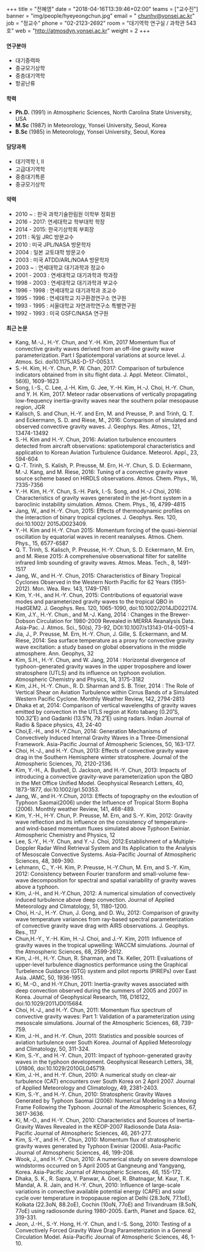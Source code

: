 +++
title = "전혜영"
date = "2018-04-16T13:39:46+02:00"
teams = ["교수진"]
banner = "img/people/hyeyeongchun.jpg"
email = " chunhy@yonsei.ac.kr"
job = "정교수"
phone = "02-2123-2692"
room = "대기역학 연구실 / 과학관 543호"
web = "http://atmosdyn.yonsei.ac.kr"
weight = 2
+++

#### 연구분야
+ 대기중력파
+ 중규모기상학
+ 중층대기역학
+ 항공난류

#### 학력
 + **Ph.D.** (1991) in Atmospheric Sciences, North Carolina State University, USA
 + **M.Sc** (1987) in Meteorology, Yonsei University, Seoul, Korea
 + **B.Sc** (1985) in Meteorology, Yonsei University, Seoul, Korea

#### 담당과목
+ 대기역학 I, II
+ 고급대기역학
+ 중층대기특론
+ 중규모기상학

#### 약력
 + 2010 ~ : 한국 과학기술한림원 이학부 정회원
 + 2016 - 2017: 연세대학교 학부대학 학장
 + 2014 - 2015: 한국기상학회 부회장
 + 2011 : 독일 JRC 방문교수
 + 2010 : 미국 JPL/NASA 방문학자
 + 2004 : 일본 교토대학 방문교수
 + 2003 : 미국 ATDD/ARL/NOAA 방문학자
 + 2003 ~ : 연세대학교 대기과학과 정교수
 + 2001 - 2003 : 연세대학교 대기과학과 학과장
 + 1998 - 2003 : 연세대학교 대기과학과 부교수
 + 1996 - 1998 : 연세대학교 대기과학과 조교수
 + 1995 - 1996 : 연세대학교 지구환경연구소 연구원
 + 1993 - 1995 : 서울대학교 자연과학연구소 특별연구원
 + 1992 - 1993 : 미국 GSFC/NASA 연구원

#### 최근 논문
+ Kang, M.-J., H.-Y. Chun, and Y.-H. Kim, 2017 Momentum flux of convective gravity waves derived from an off-line gravity wave parameterization. Part Ι Spatiotemporal variations at source level. J. Atmos. Sci. doi10.1175JAS-D-17-0053.1.
+ S.-H. Kim, H.-Y. Chun, P. W. Chan, 2017: Comparison of turbulence indicators obtained from in situ flight data. J. Appl. Meteor. Climatol., 56(6), 1609-1623
+ Song, I.-S., C. Lee, J.-H. Kim, G. Jee, Y.-H. Kim, H.-J. Choi, H.-Y. Chun, and Y. H. Kim, 2017. Meteor radar observations of vertically propagating low-frequency inertia-gravity waves near the southern polar mesopause region, JGR
+ Kalisch, S. and Chun, H.-Y. and Ern, M. and Preusse, P. and Trinh, Q. T. and Eckermann, S. D. and Riese, M., 2016: Comparison of simulated and observed convective gravity waves. J. Geophys. Res. Atmos., 121, 13474-13492
+ S.-H. Kim and H.-Y. Chun, 2016: Aviation turbulence encounters detected from aircraft observations: spatiotemporal characteristics and application to Korean Aviation Turbulence Guidance. Meteorol. Appl., 23, 594-604
+ Q.-T. Trinh, S. Kalish, P. Preusse, M. Ern, H.-Y. Chun, S. D. Eckermann, M.-J. Kang, and M. Riese, 2016: Tuning of a convective gravity wave source scheme based on HIRDLS observations. Atmos. Chem. Phys., 16, 7335-7356
+ Y.-H. Kim, H.-Y. Chun, S.-H. Park, I.-S. Song, and H.-J Choi, 2016: Characteristics of gravity waves generated in the jet-front system in a baroclinic instability simulation. Atmos. Chem. Phys., 16, 4799-4815
+ Jang, W., and H.-Y. Chun, 2015: Effects of thermodynamic profiles on the interaction of binary tropical cyclones. J. Geophys. Res. 120, doi:10.1002/ 2015JD023409.
+ Y.-H. Kim and H.-Y. Chun 2015: Momentum forcing of the quasi-biennial oscillation by equatorial waves in recent reanalyses. Atmos. Chem. Phys., 15, 6577-6587
+ Q. T. Trinh, S. Kalisch, P. Preusse, H.-Y. Chun, S. D. Eckermann, M. Ern, and M. Riese 2015: A comprehensive observational filter for satellite infrared limb sounding of gravity waves. Atmos. Meas. Tech., 8, 1491-1517
+ Jang, W., and H.-Y. Chun, 2015: Characteristics of Binary Tropical Cyclones Observed in the Western North Pacific for 62 Years (1951-2012). Mon. Wea. Rev. 143, 1749-1761
+ Kim, Y.-H., and H.-Y. Chun, 2015: Contributions of equatorial wave modes and parameterized gravity waves to the tropical QBO in HadGEM2. J. Geophys. Res. 120, 1065-1090, doi:10.1002/2014JD022174.
+ Kim, J.Y., H.-Y. Chun., and M.-J. Kang, 2014 : Changes in the Brewer-Dobson Circulation for 1980-2009 Revealed in MERRA Reanalysis Data. Asia-Pac. J. Atmos. Sci., 50(s), 73-92, DOI:10.1007/s13143-014-0051-4
+ Jia, J., P. Preusse, M. Ern, H.-Y. Chun, J. Gille, S. Eckermann, and M. Riese, 2014: Sea surface temperature as a proxy for convective gravity wave excitation: a study based on global observations in the middle atmosphere. Ann. Geophys, 32
+ Kim, S.H., H.-Y. Chun, and W. Jang, 2014 : Horizontal divergence of typhoon-generated gravity waves in the upper troposphere and lower stratosphere (UTLS) and its influence on typhoon evolution. Atmospheric Chemistry and Physics, 14, 3175-3182
+ Kim, J.H., H.-Y. Chun., R. D. Sharman and S. B. Trier, 2014 : The Role of Vertical Shear on Aviation Turbulence within Cirrus Bands of a Simulated Western Pacific Cyclone. Monthly Weather Review, 142, 2794-2813
+ Dhaka et at, 2014: Comparison of vertical wavelengths of gravity waves emitted by convection in the UTLS region at Koto tabang (0.20˚S, 100.32˚E) and Gadanki (13.5˚N, 79.2˚E) using radars. Indian Journal of Radio & Space physics, 43, 24-40
+ Choi,E.-H., and H.-Y.Chun, 2014: Generation Mechanisms of Convectively Induced Internal Gravity Waves in a Three-Dimensional Framework. Asia-Pacific Journal of Atmospheric Sciences, 50, 163-177.
+ Choi, H.-J., and H.-Y. Chun, 2013: Effects of convective gravity wave drag in the Southern Hemisphere winter stratosphere. Journal of the Atmospheric Sciences, 70, 2120-2136.
+ Kim, Y.-H., A. Bushell, D. Jackson, and H.-Y. Chun, 2013: Impacts of introducing a convective gravity-wave parameterization upon the QBO in the Met Office Unified Model. Geophysical Research Letters, 40, 1873-1877, doi:10.1002/grl.50353.
+ Jang, W., and H.-Y.Chun, 2013: Effects of topography on the evloution of Typhoon Saomai(2006) under the Influence of Tropical Storm Bopha (2006). Monthly weather Review, 141, 468-489.
+ Kim, Y.-H., H-Y. Chun, P. Preusse, M. Ern, and S.-Y. Kim, 2012: Gravity wave reflection and its influence on the consistency of temperature- and wind-based momentum fluxes simulated above Typhoon Ewiniar. Atmospheric Chemistry and Physics, 12
+ Lee, S.-Y., H.-Y. Chun, and Y.-J. Choi, 2012:Establishment of a Multiple-Doppler Radar Wind Retrieval System and Its Application to the Analysis of Mesoscale Convective Systems. Asia-Pacific Journal of Atmospheric Sciences, 48, 369-390.
+ Lehmann, C., Y.-H. Kim, P. Preusse, H.-Y.Chun, M. Ern, and S.-Y. Kim, 2012: Consistency between Fourier transform and small-volume few-wave decomposition for spectral and spatial variability of gravity waves above a typhoon.
+ Kim, J.-H., and H.-Y.Chun, 2012: A numerical simulation of convectively induced turbulence above deep convection. Journal of Applied Meteorology and Climatology, 51, 1180-1200.
+ Choi, H.-J., H.-Y. Chun, J. Gong, and D. Wu, 2012: Comparison of gravity wave temperature variances from ray-based spectral parameterization of convective gravity wave drag with AIRS observations. J. Geophys. Res., 117
+ Chun,H.-Y., Y.-H. Kim, H.-J. Choi, and J.-Y. Kim, 2011: Influence of gravity waves in the tropical upwelling: WACCM simulations. Journal of the Atmospheric Sciences, 68, 2599-2612.
+ Kim, J.-H., H.-Y. Chun, R. Sharman, and Tk. Keller, 2011: Evaluations of upper-level turbulence diagnostics performance using the Graphical Turbelence Guidance (GTG) system and pilot reports (PIREPs) over East Asia. JAMC, 50, 1936-1951.
+ Ki, M.-O., and H.-Y.Chun, 2011: Inertia-gravity waves associated with deep convection observed during the summers of 2005 and 2007 in Korea. Journal of Geophysical Research, 116, D16122, doi:10.1029/2011JD015684.
+ Choi, H.-J., and H.-Y. Chun, 2011: Momentum flux spectrum of convective gravity waves: Part 1: Validation of a parameterization using mesoscale simulations. Journal of the Atmospheric Sciences, 68, 739-759.
+ Kim, J.-H., and H.-Y. Chun, 2011: Statistics and possible sources of aviation turbulence over South Korea. Journal of Applied Meteorology and Climatology, 50, 311-324.
+ Kim, S.-Y., and H.-Y. Chun, 2011: Impact of typhoon-generated gravity waves in the typhoon development. Geophysical Research Letters, 38, L01806, doi:10.1029/2010GL045719.
+ Kim, J.-H., and H.-Y. Chun, 2010: A numerical study on clear-air turbulence (CAT) encounters over South Korea on 2 April 2007. Journal of Applied Meteorology and Climatology, 49, 2381-2403.
+ Kim, S.-Y., and H.-Y. Chun, 2010: Stratospheric Gravity Waves Generated by Typhoon Saomai (2006): Numerical Modeling in a Moving Frame Following the Typhoon. Journal of the Atmospheric Sciences, 67, 3617-3636.
+ Ki, M.-O., and H.-Y. Chun, 2010: Characteristics and Sources of Inertia-Gravity Waves Revealed in the KEOP-2007 Radiosonde Data Asia-Pacific Journal of Atmospheric Sciences, 46, 261-277.
+ Kim, S.-Y., and H.-Y. Chun, 2010: Momentum flux of stratospheric gravity waves generated by Typhoon Ewiniar (2006). Asia-Pacific Journal of Atmospheric Sciences, 46, 199-208.
+ Wook, J., and H.-Y. Chun, 2010: A numerical study on severe downslope windstorms occurred on 5 April 2005 at Gangneung and Yangyang, Korea. Asia-Pacific Journal of Atmospheric Sciences, 46, 155-172.
+ Dhaka, S. K., R. Sapra, V. Panwar, A. Goel, R. Bhatnagar, M. Kaur, T. K. Mandal, A. R. Jain, and H.-Y. Chun, 2010: Influence of large-scale variations in convective available potential energy (CAPE) and solar cycle over temperature in tropopause region at Delhi (28.3oN, 77.1oE), Kolkata (22.3oN, 88.2oE), Cochin (10oN, 77oE) and Trivandruam (8.5oN, 77oE) using radiosonde during 1980-2005. Earth, Planet and Space. 62, 319-331.
+ Jeon, J.-H., S.-Y. Hong, H.-Y. Chun, and I.-S. Song, 2010: Testing of a Convectively Forced Gravity Wave Drag Parameterization in a General Circulation Model. Asia-Pacific Journal of Atmospheric Sciences, 46, 1-10.
